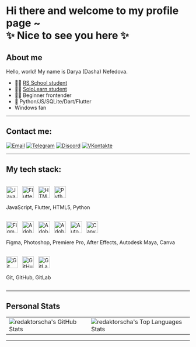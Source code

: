 # Hi there and welcome to my profile page ~ <br>✨ Nice to see you here ✨


## About me
Hello, world! 
My name is Darya (Dasha) Nefedova.
- 👩‍🎓 [RS School student](https://app.rs.school/profile?githubId=DarJigoky)
- 👩‍🎓 [SoloLearn student](https://www.sololearn.com/ru/profile/14791194)
- 👩‍💻 Beginner frontender
- 🥰 Python/JS/SQLite/Dart/Flutter
- Windows fan

---

## Contact me:

[![Email](https://img.shields.io/badge/-%20email-0000ff?style=for-the-badge&logo=email&logoColor=red)](vivedar.1994@mail.ru)
[![Telegram](https://img.shields.io/badge/Telegram-2CA5E0?style=for-the-badge&logo=telegram&logoColor=white)](https://t.me/darnefedova)
[![Discord](https://img.shields.io/badge/Discord-%8A2BE2.svg?style=for-the-badge&logo=discord&logoColor=white)](https://discordapp.com/users/darjigoky)
[![VKontakte](https://img.shields.io/badge/Vkontakte-%231877F2.svg?style=for-the-badge&logo=VKontaktek&logoColor=white)](https://vk.com/darjigoky)

---

## My tech stack:
<div style="margin-top:1rem;display:flex;flex-direction:column;">
  <div style="margin-top:1rem;">
    <img alt="JavaScript" style="margin-right:0.5rem;" height="32" width="32" src="https://cdn.simpleicons.org/javascript" />
    <img alt="Flutter" style="margin-right:0.5rem;" height="32" width="32" src="https://cdn.simpleicons.org/flutter" />
    <img alt="HTML5" style="margin-right:0.5rem;" height="32" width="32" src="https://cdn.simpleicons.org/html5" />
    <img alt="Python" style="margin-right:0.5rem;" height="32" width="32" src="https://cdn.simpleicons.org/python" />
    <p>JavaScript, Flutter, HTML5, Python</p>
  </div>
  <div style="margin-top:1rem;">
    <img alt="Figma" style="margin-right:0.5rem;" height="32" width="32" src="https://cdn.simpleicons.org/figma" />  
    <img alt="Adobe Photoshop" style="margin-right:0.5rem;" height="32" width="32" src="https://cdn.simpleicons.org/adobephotoshop" />
    <img alt="Adobe Premiere Pro" style="margin-right:0.5rem;" height="32" width="32" src="https://cdn.simpleicons.org/webpack/adobepremierepro" />
    <img alt="Adobe After Effects" style="margin-right:0.5rem;" height="32" width="32" src="https://cdn.simpleicons.org/webpack/adobeaftereffects" />
    <img alt="Autodesk Maya" style="margin-right:0.5rem;" height="32" width="32" src="https://cdn.simpleicons.org/webpack/autodeskmaya" /> 
    <img alt="Canva" style="margin-right:0.5rem;" height="32" width="32" src="https://cdn.simpleicons.org/canva" />
    <p>Figma, Photoshop, Premiere Pro, After Effects, Autodesk Maya, Canva</p>
  </div>
  <div style="margin-top:1rem;">
    <img alt="Git" style="margin-right:0.5rem;" height="32" width="32" src="https://cdn.simpleicons.org/git" />
    <img alt="GitHub" style="margin-right:0.5rem;" height="32" width="32" src="https://cdn.simpleicons.org/github" />
    <img alt="GitLab" style="margin-right:0.5rem;" height="32" width="32" src="https://cdn.simpleicons.org/gitlab" />
    <p>Git, GitHub, GitLab</p>
  </div>
</div>

---


## Personal Stats

<table>
  <tr>
    <td>
      <img src="https://gh-readme-stats-red.vercel.app/api?username=DaraJigoky&theme=merko&show_icons=true&count_private=true&hide_rank=true" alt="redaktorscha's GitHub Stats">
    </td>
    <td>
      <img src="https://gh-readme-stats-red.vercel.app/api/top-langs/?username=DaraJigoky&theme=merko&hide=php" alt="redaktorscha's Top Languages Stats">
    </td>
  </tr>
</table>


---
